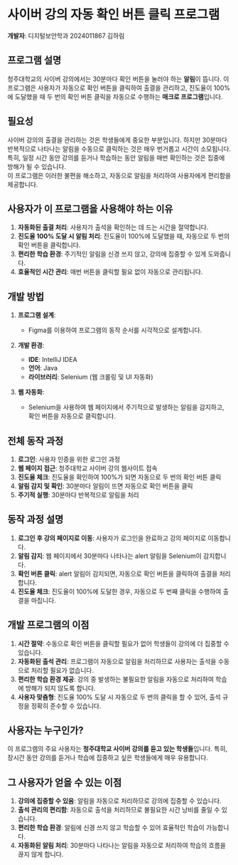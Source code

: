 # 사이버 강의 자동 확인 버튼 클릭 프로그램

**개발자**: 디지털보안학과 2024011867 김하림

## 프로그램 설명

청주대학교의 사이버 강의에서는 30분마다 확인 버튼을 눌러야 하는 **알림**이 뜹니다. 이 프로그램은 사용자가 자동으로 확인 버튼을 클릭하여 출결을 관리하고, 진도율이 100%에 도달했을 때 두 번의 확인 버튼 클릭을 자동으로 수행하는 **매크로 프로그램**입니다. 

## 필요성

사이버 강의의 출결을 관리하는 것은 학생들에게 중요한 부분입니다. 하지만 30분마다 반복적으로 나타나는 알림을 수동으로 클릭하는 것은 매우 번거롭고 시간이 소모됩니다. 특히, 일정 시간 동안 강의를 듣거나 학습하는 동안 알림을 매번 확인하는 것은 집중에 방해가 될 수 있습니다.  
이 프로그램은 이러한 불편을 해소하고, 자동으로 알림을 처리하여 사용자에게 편리함을 제공합니다.

## 사용자가 이 프로그램을 사용해야 하는 이유

1. **자동화된 출결 처리**: 사용자가 출석을 확인하는 데 드는 시간을 절약합니다.
2. **진도율 100% 도달 시 알림 처리**: 진도율이 100%에 도달했을 때, 자동으로 두 번의 확인 버튼을 클릭합니다.
3. **편리한 학습 환경**: 주기적인 알림을 신경 쓰지 않고, 강의에 집중할 수 있게 도와줍니다.
4. **효율적인 시간 관리**: 매번 버튼을 클릭할 필요 없이 자동으로 관리됩니다.

## 개발 방법

1. **프로그램 설계**: 
   - Figma를 이용하여 프로그램의 동작 순서를 시각적으로 설계합니다.
2. **개발 환경**:
   - **IDE**: IntelliJ IDEA
   - **언어**: Java
   - **라이브러리**: Selenium (웹 크롤링 및 UI 자동화)

3. **웹 자동화**:
   - Selenium을 사용하여 웹 페이지에서 주기적으로 발생하는 알림을 감지하고, 확인 버튼을 자동으로 클릭합니다.

## 전체 동작 과정

1. **로그인**: 사용자 인증을 위한 로그인 과정
2. **웹 페이지 접근**: 청주대학교 사이버 강의 웹사이트 접속
3. **진도율 체크**: 진도율을 확인하여 100%가 되면 자동으로 두 번의 확인 버튼 클릭
4. **알림 감지 및 확인**: 30분마다 알림이 뜨면 자동으로 확인 버튼을 클릭
5. **주기적 실행**: 30분마다 반복적으로 알림을 처리

## 동작 과정 설명

1. **로그인 후 강의 페이지로 이동**: 사용자가 로그인을 완료하고 강의 페이지로 이동합니다.
2. **알림 감지**: 웹 페이지에서 30분마다 나타나는 alert 알림을 Selenium이 감지합니다.
3. **확인 버튼 클릭**: alert 알림이 감지되면, 자동으로 확인 버튼을 클릭하여 출결을 처리합니다.
4. **진도율 체크**: 진도율이 100%에 도달한 경우, 자동으로 두 번째 클릭을 수행하여 출결을 마칩니다.

## 개발 프로그램의 이점

1. **시간 절약**: 수동으로 확인 버튼을 클릭할 필요가 없어 학생들이 강의에 더 집중할 수 있습니다.
2. **자동화된 출석 관리**: 프로그램이 자동으로 알림을 처리하므로 사용자는 출석을 수동으로 처리할 필요가 없습니다.
3. **편리한 학습 환경 제공**: 강의 중 발생하는 불필요한 알림을 자동으로 처리하여 학습에 방해가 되지 않도록 합니다.
4. **사용자 맞춤형**: 진도율 100% 도달 시 자동으로 두 번의 클릭을 할 수 있어, 출석 규정을 정확히 준수할 수 있습니다.

## 사용자는 누구인가?

이 프로그램의 주요 사용자는 **청주대학교 사이버 강의를 듣고 있는 학생들**입니다. 특히, 장시간 동안 강의를 듣거나 학습에 집중하고 싶은 학생들에게 매우 유용합니다.

## 그 사용자가 얻을 수 있는 이점

1. **강의에 집중할 수 있음**: 알림을 자동으로 처리하므로 강의에 집중할 수 있습니다.
2. **출석 관리의 편리함**: 자동으로 출석을 처리하므로 불필요한 시간 낭비를 줄일 수 있습니다.
3. **편리한 학습 환경**: 알림에 신경 쓰지 않고 학습할 수 있어 효율적인 학습이 가능합니다.
4. **자동화된 알림 처리**: 30분마다 나타나는 알림을 자동으로 처리하여 학습의 흐름을 끊지 않게 합니다.
